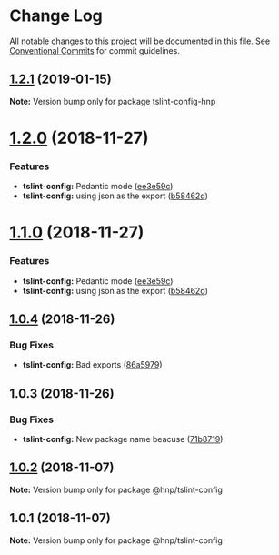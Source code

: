 # Change Log

All notable changes to this project will be documented in this file.
See [Conventional Commits](https://conventionalcommits.org) for commit guidelines.

## [1.2.1](https://github.com/MechanicalHuman/hnp-utilities/compare/tslint-config-hnp@1.2.0...tslint-config-hnp@1.2.1) (2019-01-15)

**Note:** Version bump only for package tslint-config-hnp

# [1.2.0](https://github.com/MechanicalHuman/hnp-utilities/compare/tslint-config-hnp@1.0.4...tslint-config-hnp@1.2.0) (2018-11-27)

### Features

-   **tslint-config:** Pedantic mode ([ee3e59c](https://github.com/MechanicalHuman/hnp-utilities/commit/ee3e59c))
-   **tslint-config:** using json as the export ([b58462d](https://github.com/MechanicalHuman/hnp-utilities/commit/b58462d))

# [1.1.0](https://github.com/MechanicalHuman/hnp-utilities/compare/tslint-config-hnp@1.0.4...tslint-config-hnp@1.1.0) (2018-11-27)

### Features

-   **tslint-config:** Pedantic mode ([ee3e59c](https://github.com/MechanicalHuman/hnp-utilities/commit/ee3e59c))
-   **tslint-config:** using json as the export ([b58462d](https://github.com/MechanicalHuman/hnp-utilities/commit/b58462d))

## [1.0.4](https://github.com/MechanicalHuman/hnp-utilities/compare/tslint-config-hnp@1.0.3...tslint-config-hnp@1.0.4) (2018-11-26)

### Bug Fixes

-   **tslint-config:** Bad exports ([86a5979](https://github.com/MechanicalHuman/hnp-utilities/commit/86a5979))

## 1.0.3 (2018-11-26)

### Bug Fixes

-   **tslint-config:** New package name beacuse ([71b8719](https://github.com/MechanicalHuman/hnp-utilities/commit/71b8719))

## [1.0.2](https://github.com/MechanicalHuman/hnp-utilities/compare/@hnp/tslint-config@1.0.1...@hnp/tslint-config@1.0.2) (2018-11-07)

**Note:** Version bump only for package @hnp/tslint-config

## 1.0.1 (2018-11-07)

**Note:** Version bump only for package @hnp/tslint-config
